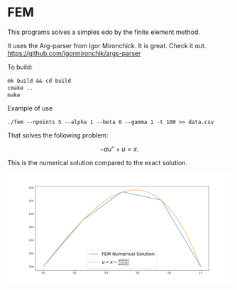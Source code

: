 # FEM
This programs solves a simples edo by the finite element method.

It uses the Arg-parser from Igor Mironchick. It is great. Check it out. https://github.com/igormironchik/args-parser

To build:
```
mk build && cd build
cmake ..
make
```

Example of use
```
./fem --npoints 5 --alpha 1 --beta 0 --gamma 1 -t 100 >> data.csv
```

That solves the following problem:

$$-\alpha u'' + u = x.$$

This is the numerical solution compared to the exact solution.

![solution](./example.png)
